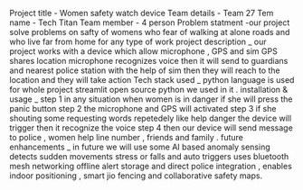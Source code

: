 Project title - Women safety watch device
Team details - Team 27
Tem name - Tech Titan
Team member - 4 person
Problem statment -our project solve problems on safty of womens who fear of  walking at alone roads 
and who live far from home for any type of work 
project description _ our project works with a device which allow microphone , GPS and sim GPS  shares location microphone recognizes voice 
then it will send to guardians and nearest police station with the help of sim then they will reach to the location and they will take action 
Tech stack used _ python language is used for whole project streamlit open source python we used in it .
installation & usage _ step 1 in any situation when women is in danger if she will press the panic button 
step 2 the microphone and GPS  will activated 
step 3 if  she shouting some requesting words repetedely like help danger the device will trigger then it recognize the voice 
step 4 then our device will send message to police , women help line number , friends and family .
future enhancements _ in future we will use some AI based anomaly sensing detects sudden movements stress or falls and auto triggers 
uses bluetooth mesh networking offline alert storage and direct police integration  , enables indoor positioning , smart jio fencing and collaborative 
safety maps. 
